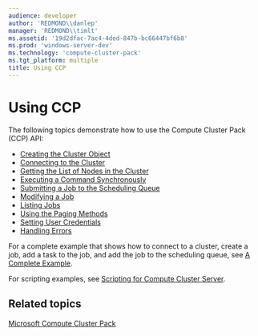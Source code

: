 ```yaml
---
audience: developer
author: 'REDMOND\\danlep'
manager: 'REDMOND\\timlt'
ms.assetid: '19d2dfac-7ac4-4ded-847b-bc66447bf6b8'
ms.prod: 'windows-server-dev'
ms.technology: 'compute-cluster-pack'
ms.tgt_platform: multiple
title: Using CCP
---
```


# Using CCP

The following topics demonstrate how to use the Compute Cluster Pack (CCP) API:

-   [Creating the Cluster Object](creating-the-cluster-object.md)
-   [Connecting to the Cluster](connecting-to-the-cluster.md)
-   [Getting the List of Nodes in the Cluster](getting-the-list-of-nodes-in-the-cluster.md)
-   [Executing a Command Synchronously](executing-a-command.md)
-   [Submitting a Job to the Scheduling Queue](submitting-a-job-to-the-scheduling-queue.md)
-   [Modifying a Job](modifying-a-job.md)
-   [Listing Jobs](listing-jobs.md)
-   [Using the Paging Methods](using-the-paging-methods.md)
-   [Setting User Credentials](setting-user-credentials.md)
-   [Handling Errors](handling-errors.md)

For a complete example that shows how to connect to a cluster, create a job, add a task to the job, and add the job to the scheduling queue, see [A Complete Example](a-complete-example.md).

For scripting examples, see [Scripting for Compute Cluster Server](http://go.microsoft.com/fwlink/p/?linkid=63335).

## Related topics

<dl> <dt>

[Microsoft Compute Cluster Pack](microsoft-compute-cluster-pack-portal.md)
</dt> </dl>

 

 



